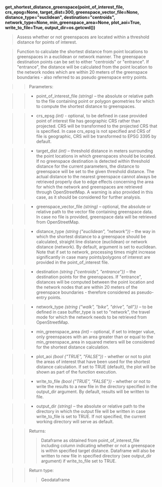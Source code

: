 **get_shortest_distance_greenspace(point_of_interest_file, crs_epsg=None, target_dist=300, greenspace_vector_file=None, distance_type="euclidean", destination="centroids", network_type=None, min_greenspace_area=None, plot_aoi=True, write_to_file=True, output_dir=os.getcwd())**

> Assess whether or not greenspaces are located within a threshold distance for points of interest.

> Function to calculate the shortest distance from point locations to greenspaces in a euclidean or network manner. The greenspace destination points can be set to either "centroids" or "entrance". If "entrance", the distance will be calculated from the point location to the network nodes which are within 20 meters of the greenspace boundaries - also referred to as pseudo greenspace entry points. 

>> Parameters: 

>> - point_of_interest_file *(string)* – the absolute or relative path to the file containing point or polygon geometries for which to compute the shortest distance to greenspaces.

>> - crs_epsg *(int)* - optional, to be defined in case provided point of interest file has geographic CRS rather than projected. CRS will be transformed to the projected CRS that is specified. In case crs_epsg is not specified and CRS of file is geographic, CRS will be transformed to EPSG 3395 by default. 

>> - target_dist *(int)* – threshold distance in meters surrounding the point locations in which greenspaces should be located. If no greenspace destination is detected within threshold distance for the current parameters, the distance to greenspace will be set to the given threshold distance. The actual distance to the nearest greenspace cannot always be retrieved properly due to edge effects concerning the area for which the network and greenspaces are retrieved through OpenStreetMap. A warning is also provided in this case, as it should be considered for further analysis. 

>> - greenspace_vector_file *(string)* – optional, the absolute or relative path to the vector file containing greenspace data. In case no file is provided, greenspace data will be retrieved from OpenStreetMap.

>> - distance_type *(string {"euclidean", "network"})* – the way in which the shortest distance to a greenspace should be calculated, straight line distance (euclidean) or network distance (network). By default, argument is set to euclidean. Note that if set to network, processing times might increase significantly in case many points/polygons of interest are provided in the point_of_interest file.

>> - destination *(string {"centroids", "entrance"})* – the destination points for the greenspaces. If "entrance", distances will be computed between the point location and the network nodes that are within 20 meters of the greenspace boundaries - therefore considered as pseudo-entry points.

>> - network_type *(string {"walk", "bike", "drive", "all"})* – to be defined in case buffer_type is set to "network", the travel mode for which the network needs to be retrieved from OpenStreetMap.

>> - min_greenspace_area *(int)* – optional, if set to integer value, only greenspaces with an area greater than or equal to the min_greenspace_area in squared meters will be considered for the shortest distance calculation. 

>> - plot_aoi *(bool {"TRUE", "FALSE"})* - whether or not to plot the areas of interest that have been used for the shortest distance calculation. If set to TRUE (default), the plot will be shown as part of the function execution.

>> - write_to_file *(bool {"TRUE", "FALSE"})* - whether or not to write the results to a new file in the directory specified in the output_dir argument. By default, results will be written to file.

>> - output_dir *(string)* – the absolute or relative path to the directory in which the output file will be written in case write_to_file is set to TRUE. If not specified, the current working directory will serve as default.

>>Returns:	
>>> Dataframe as obtained from point_of_interest_file including column indicating whether or not a greenspace is within specified target distance. Dataframe will also be written to new file in specified directory (see output_dir argument) if write_to_file set to TRUE. 

>>Return type:	
>>> Geodataframe
